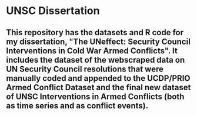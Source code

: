 # UNSC Dissertation

## This repository has the datasets and R code for my dissertation, "The UNeffect: Security Council Interventions in Cold War Armed Conflicts". It includes the dataset of the webscraped data on UN Security Council resolutions that were manually coded and appended to the UCDP/PRIO Armed Conflict Dataset and the final new dataset of UNSC Interventions in Armed Conflicts (both as time series and as conflict events).
